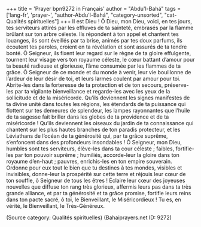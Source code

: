 +++
title = 'Prayer bpn9272 in Français'
author = "Abdu'l-Bahá"
tags = ['lang-fr', 'prayer-', "author-Abdu'l-Bahá", "category-unsorted", "cat-Qualités spirituelles"]
+++
Il est Dieu ! Ô Dieu, mon Dieu, voici, en tes jours, tes serviteurs attirés par les effluves de ta sainteté, embrasés par la flamme brûlant sur ton arbre céleste. Ils répondent à ton appel et chantent tes louanges, ils sont éveillés par ta brise, animés par tes doux parfums, ils écoutent tes paroles, croient en ta révélation et sont assurés de ta tendre bonté. Ô Seigneur, ils fixent leur regard sur le règne de ta gloire effulgente, tournent leur visage vers ton royaume céleste, le cœur battant d’amour pour ta beauté radieuse et glorieuse, l’âme consumée par les flammes de ta grâce. Ô Seigneur de ce monde et du monde à venir, leur vie bouillonne de l’ardeur de leur désir de toi, et leurs larmes coulent par amour pour toi.
Abrite-les dans la forteresse de ta protection et de ton secours, préserve-les par ta vigilante bienveillance et regarde-les avec les yeux de la sollicitude et de la miséricorde. Qu’ils deviennent les signes manifestes de ta divine unité dans toutes les régions, les étendards de ta puissance qui flottent sur tes demeures de splendeur, les lampes rayonnantes que l’huile de ta sagesse fait briller dans les globes de ta providence et de ta miséricorde ! Qu’ils deviennent les oiseaux du jardin de ta connaissance qui chantent sur les plus hautes branches de ton paradis protecteur, et les Léviathans de l’océan de ta générosité qui, par ta grâce suprême, s’enfoncent dans des profondeurs insondables !
Ô Seigneur, mon Dieu, humbles sont tes serviteurs, élève-les dans ta cour céleste ; faibles, fortifie-les par ton pouvoir suprême ; humiliés, accorde-leur la gloire dans ton royaume d’en-haut ; pauvres, enrichis-les en ton empire souverain.
Ordonne pour eux tout le bien que tu destines à tes mondes, visibles et invisibles, donne-leur la prospérité sur cette terre et réjouis leur cœur de ton souffle, ô Seigneur de tous les êtres ! Éclaire leur cœur des joyeuses nouvelles que diffuse ton rang très glorieux, affermis leurs pas dans ta très grande alliance, et par ta générosité et ta grâce promise, fortifie leurs reins dans ton pacte sacré, ô toi, le Bienveillant, le Miséricordieux ! Tu es, en vérité, le Bienveillant, le Très-Généreux.

(Source category: Qualités spirituelles)
(Bahaiprayers.net ID: 9272)
